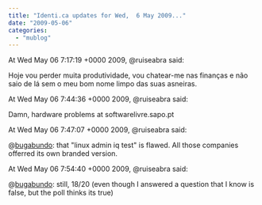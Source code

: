 ```yaml
---
title: "Identi.ca updates for Wed,  6 May 2009..."
date: "2009-05-06"
categories: 
  - "mublog"
---
```


At Wed May 06 7:17:19 +0000 2009, @ruiseabra said:

Hoje vou perder muita produtividade, vou chatear-me nas finanças e não saio de lá sem o meu bom nome limpo das suas asneiras.

At Wed May 06 7:44:36 +0000 2009, @ruiseabra said:

Damn, hardware problems at softwarelivre.sapo.pt

At Wed May 06 7:47:07 +0000 2009, @ruiseabra said:

@[bugabundo](http://identi.ca/bugabundo): that "linux admin iq test" is flawed. All those companies offerred its own branded version.

At Wed May 06 7:54:40 +0000 2009, @ruiseabra said:

@[bugabundo](http://identi.ca/bugabundo): still, 18/20 (even though I answered a question that I know is false, but the poll thinks its true)
